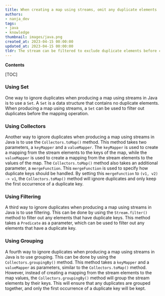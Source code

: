 ```yaml
---
title: When creating a map using streams, omit any duplicate elements
authors:
- nanja_dev
tags:
- java
- knowledge
thumbnail: images/java.png
created_at: 2023-04-15 00:00:00
updated_at: 2023-04-15 00:00:00
tldr: The stream can be filtered to exclude duplicate elements before collecting to a map.
---
```


**Contents**

[TOC]

### Using Set

One way to ignore duplicates when producing a map using streams in Java is to use a `Set`. A `Set` is a data structure that contains no duplicate elements. When producing a map using streams, a `Set` can be used to filter out duplicates before the mapping operation.

### Using Collectors

Another way to ignore duplicates when producing a map using streams in Java is to use the `Collectors.toMap()` method. This method takes two parameters, a `keyMapper` and a `valueMapper`. The `keyMapper` is used to create a mapping from the stream elements to the keys of the map, while the `valueMapper` is used to create a mapping from the stream elements to the values of the map. The `Collectors.toMap()` method also takes an additional parameter, a `mergeFunction`. This `mergeFunction` is used to specify how duplicate keys should be handled. By setting this `mergeFunction` to `(v1, v2) -> v1`, the `Collectors.toMap()` method will ignore duplicates and only keep the first occurrence of a duplicate key.

### Using Filtering

A third way to ignore duplicates when producing a map using streams in Java is to use filtering. This can be done by using the `Stream.filter()` method to filter out any elements that have duplicate keys. This method takes a `Predicate` as a parameter, which can be used to filter out any elements that have a duplicate key.

### Using Grouping

A fourth way to ignore duplicates when producing a map using streams in Java is to use grouping. This can be done by using the `Collectors.groupingBy()` method. This method takes a `keyMapper` and a `valueMapper` as parameters, similar to the `Collectors.toMap()` method. However, instead of creating a mapping from the stream elements to the map values, the `Collectors.groupingBy()` method will group the stream elements by their keys. This will ensure that any duplicates are grouped together, and only the first occurrence of a duplicate key will be kept.
